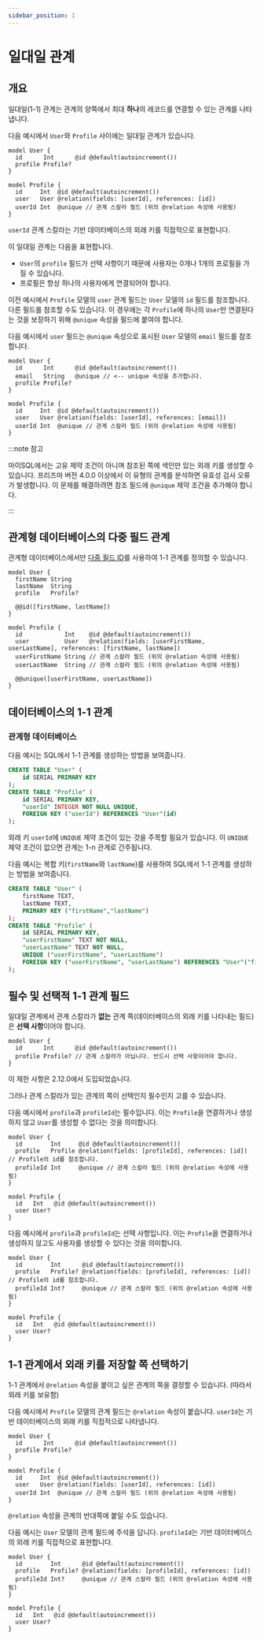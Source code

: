 ```yaml
---
sidebar_position: 1
---
```


# 일대일 관계

## 개요

일대일(1-1) 관계는 관계의 양쪽에서 최대 **하나**의 레코드를 연결할 수 있는 관계를 나타냅니다.

다음 예시에서 `User`와 `Profile` 사이에는 일대일 관계가 있습니다.

```prisma
model User {
  id      Int      @id @default(autoincrement())
  profile Profile?
}

model Profile {
  id     Int  @id @default(autoincrement())
  user   User @relation(fields: [userId], references: [id])
  userId Int  @unique // 관계 스칼라 필드 (위의 @relation 속성에 사용됨)
}
```

`userId` 관계 스칼라는 기반 데이터베이스의 외래 키를 직접적으로 표현합니다.

이 일대일 관계는 다음을 표현합니다.

- `User`의 `profile` 필드가 선택 사항이기 때문에 사용자는 0개나 1개의 프로필을 가질 수 있습니다.
- 프로필은 항상 하나의 사용자에게 연결되어야 합니다.

이전 예시에서 `Profile` 모델의 `user` 관계 필드는 `User` 모델의 `id` 필드를 참조합니다. 다른 필드를 참조할 수도 있습니다. 이 경우에는 각 `Profile`에 하나의 `User`만 연결된다는 것을 보장하기 위해 `@unique` 속성을 필드에 붙여야 합니다. 

다음 예시에서 `user` 필드는 `@unique` 속성으로 표시된 `User` 모델의 `email` 필드를 참조합니다.

```prisma
model User {
  id      Int      @id @default(autoincrement())
  email   String   @unique // <-- unique 속성을 추가합니다.
  profile Profile?
}

model Profile {
  id     Int  @id @default(autoincrement())
  user   User @relation(fields: [userId], references: [email])
  userId Int  @unique // 관계 스칼라 필드 (위의 @relation 속성에 사용됨)
}
```

:::note 참고

마이SQL에서는 고유 제약 조건이 아니며 참조된 쪽에 색인만 있는 외래 키를 생성할 수 있습니다. 프리즈마 버전 4.0.0 이상에서 이 유형의 관계를 분석하면 유효성 검사 오류가 발생합니다. 이 문제를 해결하려면 참조 필드에 `@unique` 제약 조건을 추가해야 합니다.

:::

## 관계형 데이터베이스의 다중 필드 관계

관계형 데이터베이스에서만 [다중 필드 ID](https://www.prisma.io/docs/reference/api-reference/prisma-schema-reference#id-1)를 사용하여 1-1 관계를 정의할 수 있습니다.

```prisma
model User {
  firstName String
  lastName  String
  profile   Profile?

  @@id([firstName, lastName])
}

model Profile {
  id            Int    @id @default(autoincrement())
  user          User   @relation(fields: [userFirstName, userLastName], references: [firstName, lastName])
  userFirstName String // 관계 스칼라 필드 (위의 @relation 속성에 사용됨)
  userLastName  String // 관계 스칼라 필드 (위의 @relation 속성에 사용됨)

  @@unique([userFirstName, userLastName])
}
```

## 데이터베이스의 1-1 관계

### 관계형 데이터베이스

다음 예시는 SQL에서 1-1 관계를 생성하는 방법을 보여줍니다.

```sql
CREATE TABLE "User" (
    id SERIAL PRIMARY KEY
);
CREATE TABLE "Profile" (
    id SERIAL PRIMARY KEY,
    "userId" INTEGER NOT NULL UNIQUE,
    FOREIGN KEY ("userId") REFERENCES "User"(id)
);
```

외래 키 `userId`에 `UNIQUE` 제약 조건이 있는 것을 주목할 필요가 있습니다. 이 `UNIQUE` 제약 조건이 없으면 관계는 1-n 관계로 간주됩니다.

다음 예시는 복합 키(`firstName`와 `lastName`)를 사용하여 SQL에서 1-1 관계를 생성하는 방법을 보여줍니다.

```sql
CREATE TABLE "User" (
    firstName TEXT,
    lastName TEXT,
    PRIMARY KEY ("firstName","lastName")
);
CREATE TABLE "Profile" (
    id SERIAL PRIMARY KEY,
    "userFirstName" TEXT NOT NULL,
    "userLastName" TEXT NOT NULL,
    UNIQUE ("userFirstName", "userLastName")
    FOREIGN KEY ("userFirstName", "userLastName") REFERENCES "User"("firstName", "lastName")
);
```

## 필수 및 선택적 1-1 관계 필드

일대일 관계에서 관계 스칼라가 **없는** 관계 쪽(데이터베이스의 외래 키를 나타내는 필드)은 **선택 사항**이어야 합니다.

```prisma
model User {
  id      Int      @id @default(autoincrement())
  profile Profile? // 관계 스칼라가 아닙니다. 반드시 선택 사항이어야 합니다.
}
```

이 제한 사항은 2.12.0에서 도입되었습니다.

그러나 관계 스칼라가 있는 관계의 쪽이 선택인지 필수인지 고를 수 있습니다. 

다음 예시에서 `profile`과 `profileId`는 필수입니다. 이는 `Profile`을 연결하거나 생성하지 않고 `User`를 생성할 수 없다는 것을 의미합니다.

```prisma
model User {
  id        Int     @id @default(autoincrement())
  profile   Profile @relation(fields: [profileId], references: [id]) // Profile의 id를 참조합니다.
  profileId Int     @unique // 관계 스칼라 필드 (위의 @relation 속성에 사용됨)
}

model Profile {
  id   Int   @id @default(autoincrement())
  user User?
}
```

다음 예시에서 `profile`과 `profileId`는 선택 사항입니다. 이는 `Profile`을 연결하거나 생성하지 않고도 사용자를 생성할 수 있다는 것을 의미합니다.

```prisma
model User {
  id        Int      @id @default(autoincrement())
  profile   Profile? @relation(fields: [profileId], references: [id]) // Profile의 id를 참조합니다.
  profileId Int?     @unique // 관계 스칼라 필드 (위의 @relation 속성에 사용됨)
}

model Profile {
  id   Int   @id @default(autoincrement())
  user User?
}
```

## 1-1 관계에서 외래 키를 저장할 쪽 선택하기

1-1 관계에서 `@relation` 속성을 붙이고 싶은 관계의 쪽을 결정할 수 있습니다. (따라서 외래 키를 보유함)

다음 예시에서 `Profile` 모델의 관계 필드는 `@relation` 속성이 붙습니다. `userId`는 기반 데이터베이스의 외래 키를 직접적으로 나타냅니다.

```prisma
model User {
  id      Int      @id @default(autoincrement())
  profile Profile?
}

model Profile {
  id     Int  @id @default(autoincrement())
  user   User @relation(fields: [userId], references: [id])
  userId Int  @unique // 관계 스칼라 필드 (위의 @relation 속성에 사용됨)
}
```

`@relation` 속성을 관계의 반대쪽에 붙일 수도 있습니다.

다음 예시는 `User` 모델의 관계 필드에 주석을 답니다. `profileId`는 기반 데이터베이스의 외래 키를 직접적으로 표현합니다.

```prisma
model User {
  id        Int      @id @default(autoincrement())
  profile   Profile? @relation(fields: [profileId], references: [id])
  profileId Int?     @unique // 관계 스칼라 필드 (위의 @relation 속성에 사용됨)
}

model Profile {
  id   Int   @id @default(autoincrement())
  user User?
}
```

